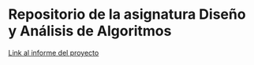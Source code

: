 # Repositorio de la asignatura Diseño y Análisis de Algoritmos

[Link al informe del proyecto](https://github.com/lido1015/DAA/blob/main/Proyecto/report.pdf)
